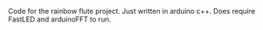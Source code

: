 Code for the rainbow flute project. Just written in arduino c++. Does require FastLED and arduinoFFT to run.
